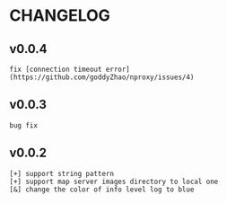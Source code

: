 # CHANGELOG

## v0.0.4

    fix [connection timeout error](https://github.com/goddyZhao/nproxy/issues/4)

## v0.0.3
    
    bug fix

## v0.0.2

    [+] support string pattern
    [+] support map server images directory to local one
    [&] change the color of info level log to blue 